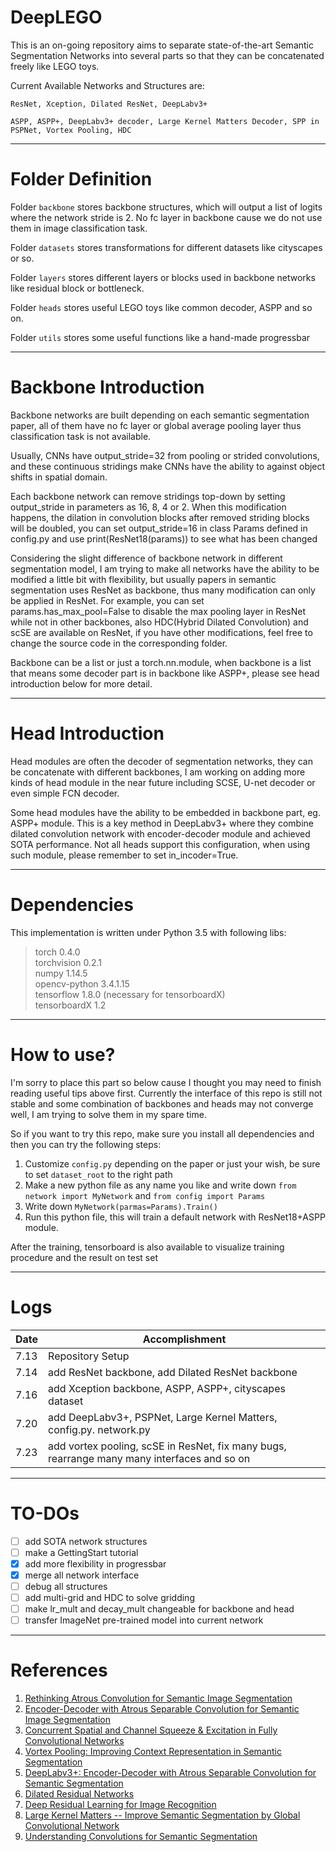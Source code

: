 # DeepLEGO

This is an on-going repository aims to separate state-of-the-art Semantic Segmentation Networks into several parts so that they can be concatenated freely like LEGO toys.

Current Available Networks and Structures are:
```
ResNet, Xception, Dilated ResNet, DeepLabv3+

ASPP, ASPP+, DeepLabv3+ decoder, Large Kernel Matters Decoder, SPP in PSPNet, Vortex Pooling, HDC
```

------

# Folder Definition

Folder `backbone` stores backbone structures, which will output a list of logits where the network stride is 2.
                         No fc layer in backbone cause we do not use them in image classification task.

Folder `datasets` stores transformations for different datasets like cityscapes or so.

Folder `layers` stores different layers or blocks used in backbone networks like residual block or bottleneck.

Folder `heads` stores useful LEGO toys like common decoder, ASPP and so on.

Folder `utils` stores some useful functions like a hand-made progressbar

------

# Backbone Introduction

Backbone networks are built depending on each semantic segmentation paper, all of them have no fc layer or global average pooling layer thus classification task is not available.
    
Usually, CNNs have output_stride=32 from pooling or strided convolutions, and these continuous stridings make CNNs have the ability to against object shifts in spatial domain.
    
Each backbone network can remove stridings top-down by setting output_stride in parameters as 16, 8, 4 or 2. When this  modification happens, the dilation in convolution blocks after removed striding blocks will be doubled, you can set output_stride=16 in class Params defined in config.py and use print(ResNet18(params)) to see what has been changed

Considering the slight difference of backbone network in different segmentation model, I am trying to make all networks have the ability to be modified a little bit with flexibility, but usually papers in semantic segmentation uses ResNet as backbone, thus many modification can only be applied in ResNet. For example, you can set params.has_max_pool=False to disable the max pooling layer in ResNet while not in other backbones, also HDC(Hybrid Dilated Convolution) and scSE are available on ResNet, if you have other modifications, feel free to change the source code in the corresponding folder.

Backbone can be a list or just a torch.nn.module, when backbone is a list that means some decoder part is in backbone like ASPP+, please see head introduction below for more detail.

------

# Head Introduction

Head modules are often the decoder of segmentation networks, they can be concatenate with different backbones, I am working on adding more kinds of head module in the near future including SCSE, U-net decoder or even simple FCN decoder.

Some head modules have the ability to be embedded in backbone part, eg. ASPP+ module. This is a key method in DeepLabv3+ where they combine dilated convolution network with encoder-decoder module and achieved SOTA performance. Not all heads support this configuration, when using such module, please remember to set in_incoder=True.

------

# Dependencies

This implementation is written under Python 3.5 with following libs:

>torch 0.4.0</br>
torchvision 0.2.1</br>
numpy 1.14.5</br>
opencv-python 3.4.1.15</br>
tensorflow 1.8.0 (necessary for tensorboardX)</br>
tensorboardX 1.2</br>

------

# How to use?

I'm sorry to place this part so below cause I thought you may need to finish reading useful tips above first.
Currently the interface of this repo is still not stable and some combination of backbones and heads may not converge well, I am trying to solve them in my spare time.

So if you want to try this repo, make sure you install all dependencies and then you can try the following steps:

1. Customize `config.py` depending on the paper or just your wish, be sure to set `dataset_root` to the right path
2. Make a new python file as any name you like and write down `from network import MyNetwork` and `from config import Params`
3. Write down `MyNetwork(parmas=Params).Train()`
4. Run this python file, this will train a default network with ResNet18+ASPP module.

After the training, tensorboard is also available to visualize training procedure and the result on test set

------

# Logs

| Date | Accomplishment |
|------|----------------|
| 7.13 | Repository Setup |
| 7.14 | add ResNet backbone, add Dilated ResNet backbone |
| 7.16 | add Xception backbone, ASPP, ASPP+, cityscapes dataset |
| 7.20 | add DeepLabv3+, PSPNet, Large Kernel Matters, config.py. network.py |
| 7.23 | add vortex pooling, scSE in ResNet, fix many bugs, rearrange many many interfaces and so on |

-------

# TO-DOs

- [ ] add SOTA network structures
- [ ] make a GettingStart tutorial
- [x] add more flexibility in progressbar
- [x] merge all network interface
- [ ] debug all structures
- [ ] add multi-grid and HDC to solve gridding
- [ ] make lr_mult and decay_mult changeable for backbone and head
- [ ] transfer ImageNet pre-trained model into current network

------

# References

1. [Rethinking Atrous Convolution for Semantic Image Segmentation](https://arxiv.org/abs/1706.05587v3)
2. [Encoder-Decoder with Atrous Separable Convolution for Semantic Image Segmentation](https://arxiv.org/abs/1802.02611v2)
3. [Concurrent Spatial and Channel Squeeze & Excitation in Fully Convolutional Networks](https://arxiv.org/abs/1803.02579v1)
4. [Vortex Pooling: Improving Context Representation in Semantic Segmentation](https://arxiv.org/abs/1804.06242v1)
5. [DeepLabv3+: Encoder-Decoder with Atrous Separable Convolution for Semantic Segmentation](https://arxiv.org/abs/1802.02611v2)
6. [Dilated Residual Networks](https://arxiv.org/abs/1705.09914)
7. [Deep Residual Learning for Image Recognition](https://arxiv.org/abs/1512.03385)
8. [Large Kernel Matters -- Improve Semantic Segmentation by Global Convolutional Network](https://arxiv.org/abs/1703.02719)
9. [Understanding Convolutions for Semantic Segmentation](https://arxiv.org/abs/1702.08502v1)
